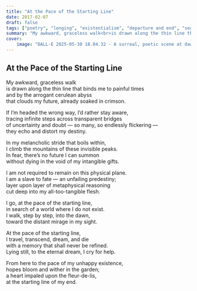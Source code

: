 ```yaml
---
title: "At the Pace of the Starting Line"
date: 2017-02-07
draft: false
tags: ["poetry", "longing", "existentialism", "departure and end", "search for meaning"]
summary: "My awkward, graceless walk<br>is drawn along the thin line that binds me to painful times<br>and by the arrogant cerulean abyss<br>that clouds my future, already soaked in crimson."
cover:
    image: "DALL·E 2025-05-30 18.04.32 - A surreal, poetic scene at dawn_ A solitary figure walks along a thin, translucent bridge suspended over a vast, deep blue abyss. The sky is wistful,.png"
---
```


## At the Pace of the Starting Line

My awkward, graceless walk<br>
is drawn along the thin line that binds me to painful times<br>
and by the arrogant cerulean abyss<br>
that clouds my future, already soaked in crimson.<br>

If I’m headed the wrong way, I’d rather stay aware,<br>
tracing infinite steps across transparent bridges<br>
of uncertainty and doubt — so many, so endlessly flickering —<br>
they echo and distort my destiny.<br>

In my melancholic stride that boils within,<br>
I climb the mountains of these invisible peaks.<br>
In fear, there’s no future I can summon<br>
without dying in the void of my intangible gifts.<br>

I am not required to remain on this physical plane.<br>
I am a slave to fate — an unfailing predestiny;<br>
layer upon layer of metaphysical reasoning<br>
cut deep into my all-too-tangible flesh.<br>

I go, at the pace of the starting line,<br>
in search of a world where I do not exist.<br>
I walk, step by step, into the dawn,<br>
toward the distant mirage in my sight.<br>

At the pace of the starting line,<br>
I travel, transcend, dream, and die<br>
with a memory that shall never be refined.<br>
Lying still, to the eternal dream, I cry for help.<br>

From here to the pace of my unhappy existence,<br>
hopes bloom and wither in the garden;<br>
a heart impaled upon the fleur-de-lis,<br>
at the starting line of my end.

